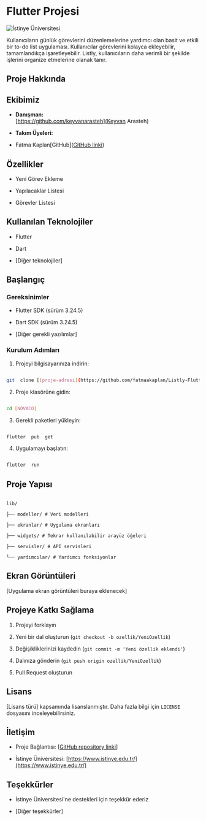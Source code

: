 
# Flutter Projesi

  

![İstinye Üniversitesi](https://www.unitededucation.com/linklogoch/istinye-university-logo.png)

  Kullanıcıların günlük görevlerini düzenlemelerine yardımcı olan basit ve etkili bir to-do list uygulaması. Kullanıcılar görevlerini kolayca ekleyebilir, tamamlandıkça işaretleyebilir. Listly, kullanıcıların daha verimli bir şekilde işlerini organize etmelerine olanak tanır.

## Proje Hakkında



  

## Ekibimiz

-  **Danışman:**  
[https://github.com/keyvanarasteh](Keyvan Arasteh)


-  **Takım Üyeleri:**

- Fatma Kaplan[GitHub]([GitHub linki](https://github.com/fatmaakaplan))

  

## Özellikler

- Yeni Görev Ekleme

- Yapılacaklar Listesi

- Görevler Listesi

  

## Kullanılan Teknolojiler

- Flutter

- Dart

- [Diğer teknolojiler]

  

## Başlangıç

  

### Gereksinimler

- Flutter SDK (sürüm 3.24.5)

- Dart SDK (sürüm 3.24.5)

- [Diğer gerekli yazılımlar]

  

### Kurulum Adımları

1. Projeyi bilgisayarınıza indirin:

```bash

git  clone [[proje-adresi](https://github.com/fatmaakaplan/Listly-Flutter)]

```

  

2. Proje klasörüne gidin:

```bash

cd [NOVACO]

```

  

3. Gerekli paketleri yükleyin:

```bash

flutter  pub  get

```

  

4. Uygulamayı başlatın:

```bash

flutter  run

```

  

## Proje Yapısı

```

lib/

├── modeller/ # Veri modelleri

├── ekranlar/ # Uygulama ekranları

├── widgets/ # Tekrar kullanılabilir arayüz öğeleri

├── servisler/ # API servisleri

└── yardımcılar/ # Yardımcı fonksiyonlar

```

  

## Ekran Görüntüleri

[Uygulama ekran görüntüleri buraya eklenecek]

  

## Projeye Katkı Sağlama

1. Projeyi forklayın

2. Yeni bir dal oluşturun (`git checkout -b ozellik/YeniOzellik`)

3. Değişikliklerinizi kaydedin (`git commit -m 'Yeni özellik eklendi'`)

4. Dalınıza gönderin (`git push origin ozellik/YeniOzellik`)

5. Pull Request oluşturun

  

## Lisans

[Lisans türü] kapsamında lisanslanmıştır. Daha fazla bilgi için `LICENSE` dosyasını inceleyebilirsiniz.

  

## İletişim

- Proje Bağlantısı: [[GitHub repository linki](https://github.com/fatmaakaplan)]

- İstinye Üniversitesi: [https://www.istinye.edu.tr/](https://www.istinye.edu.tr/)

  

## Teşekkürler

- İstinye Üniversitesi'ne destekleri için teşekkür ederiz

- [Diğer teşekkürler]

  
  

